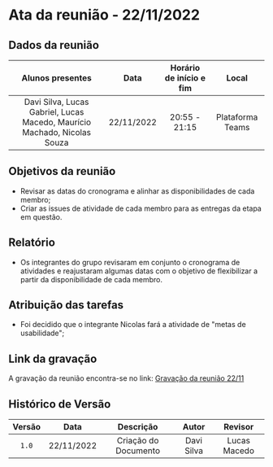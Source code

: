 # Ata da reunião - 22/11/2022

## Dados da reunião

|                             Alunos presentes                              |    Data    | Horário de início e fim |      Local       |
| :-----------------------------------------------------------------------: | :--------: | :---------------------: | :--------------: |
| Davi Silva, Lucas Gabriel, Lucas Macedo, Maurício Machado, Nicolas Souza | 22/11/2022 |      20:55 - 21:15      | Plataforma Teams |

## Objetivos da reunião

- Revisar as datas do cronograma e alinhar as disponibilidades de cada membro;
- Criar as issues de atividade de cada membro para as entregas da etapa em questão.

## Relatório

- Os integrantes do grupo revisaram em conjunto o cronograma de atividades e reajustaram algumas datas com o objetivo de flexibilizar a partir da disponibilidade de cada membro.

## Atribuição das tarefas

- Foi decidido que o integrante Nicolas fará a atividade de "metas de usabilidade";

## Link da gravação

A gravação da reunião encontra-se no link: [Gravação da reunião 22/11](https://youtu.be/y99B8aX6BGw)

## Histórico de Versão

| Versão   | Data       | Descrição                     |  Autor        | Revisor          |
| :------: | :--------: |:----------------------------: | :-----------: | :-----:          |
| `1.0`    | 22/11/2022 | Criação do Documento          | Davi Silva |  Lucas Macedo        |
